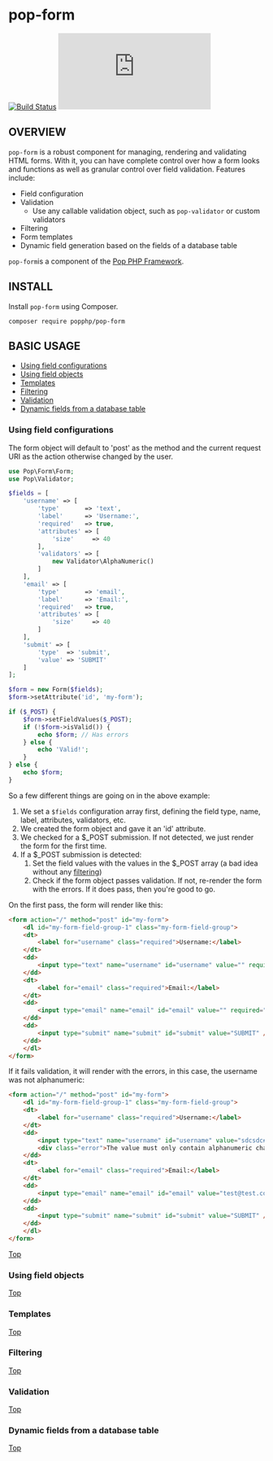pop-form
========

[![Build Status](https://travis-ci.org/popphp/pop-form.svg?branch=master)](https://travis-ci.org/popphp/pop-form)
[![Coverage Status](http://www.popphp.org/cc/coverage.php?comp=pop-form)](http://www.popphp.org/cc/pop-form/)

OVERVIEW
--------
`pop-form` is a robust component for managing, rendering and validating HTML forms.
With it, you can have complete control over how a form looks and functions as well
as granular control over field validation. Features include:

* Field configuration
* Validation
    + Use any callable validation object, such as `pop-validator` or custom validators
* Filtering
* Form templates
* Dynamic field generation based on the fields of a database table

`pop-form`is a component of the [Pop PHP Framework](http://www.popphp.org/).

INSTALL
-------

Install `pop-form` using Composer.

    composer require popphp/pop-form

## BASIC USAGE

* [Using field configurations](#using-field-configurations)
* [Using field objects](#using-field-objects)
* [Templates](#templates)
* [Filtering](#filtering)
* [Validation](#validation)
* [Dynamic fields from a database table](#dynamic-fields-from-a-database-table)

### Using field configurations

The form object will default to 'post' as the method and the current request URI as
the action otherwise changed by the user.

```php
use Pop\Form\Form;
use Pop\Validator;

$fields = [
    'username' => [
        'type'       => 'text',
        'label'      => 'Username:',
        'required'   => true,
        'attributes' => [
            'size'     => 40
        ],
        'validators' => [
            new Validator\AlphaNumeric()
        ]
    ],
    'email' => [
        'type'       => 'email',
        'label'      => 'Email:',
        'required'   => true,
        'attributes' => [
            'size'     => 40
        ]
    ],
    'submit' => [
        'type'  => 'submit',
        'value' => 'SUBMIT'
    ]
];

$form = new Form($fields);
$form->setAttribute('id', 'my-form');

if ($_POST) {
    $form->setFieldValues($_POST);
    if (!$form->isValid()) {
        echo $form; // Has errors
    } else {
        echo 'Valid!';
    }
} else {
    echo $form;
}
```

So a few different things are going on in the above example:
 
1. We set a `$fields` configuration array first, defining the field type, name, label, attributes, validators, etc.
2. We created the form object and gave it an 'id' attribute.
3. We checked for a $_POST submission. If not detected, we just render the form for the first time.
4. If a $_POST submission is detected:
    1. Set the field values with the values in the $_POST array (a bad idea without any [filtering](#filtering))
    2. Check if the form object passes validation. If not, re-render the form with the errors. If it does pass, then you're good to go.

On the first pass, the form will render like this:

```html
<form action="/" method="post" id="my-form">
    <dl id="my-form-field-group-1" class="my-form-field-group">
    <dt>
        <label for="username" class="required">Username:</label>
    </dt>
    <dd>
        <input type="text" name="username" id="username" value="" required="required" size="40" />
    </dd>
    <dt>
        <label for="email" class="required">Email:</label>
    </dt>
    <dd>
        <input type="email" name="email" id="email" value="" required="required" size="40" />
    </dd>
    <dd>
        <input type="submit" name="submit" id="submit" value="SUBMIT" />
    </dd>
    </dl>
</form>
```

If it fails validation, it will render with the errors, in this case, the username was not alphanumeric:

```html
<form action="/" method="post" id="my-form">
    <dl id="my-form-field-group-1" class="my-form-field-group">
    <dt>
        <label for="username" class="required">Username:</label>
    </dt>
    <dd>
        <input type="text" name="username" id="username" value="sdcsdc#$2345" required="required" size="40" />
        <div class="error">The value must only contain alphanumeric characters.</div>
    </dd>
    <dt>
        <label for="email" class="required">Email:</label>
    </dt>
    <dd>
        <input type="email" name="email" id="email" value="test@test.com" required="required" size="40" />
    </dd>
    <dd>
        <input type="submit" name="submit" id="submit" value="SUBMIT" />
    </dd>
    </dl>
</form>
```

[Top](#basic-usage)

### Using field objects

[Top](#basic-usage)

### Templates

[Top](#basic-usage)

### Filtering

[Top](#basic-usage)

### Validation

[Top](#basic-usage)

### Dynamic fields from a database table

[Top](#basic-usage)

